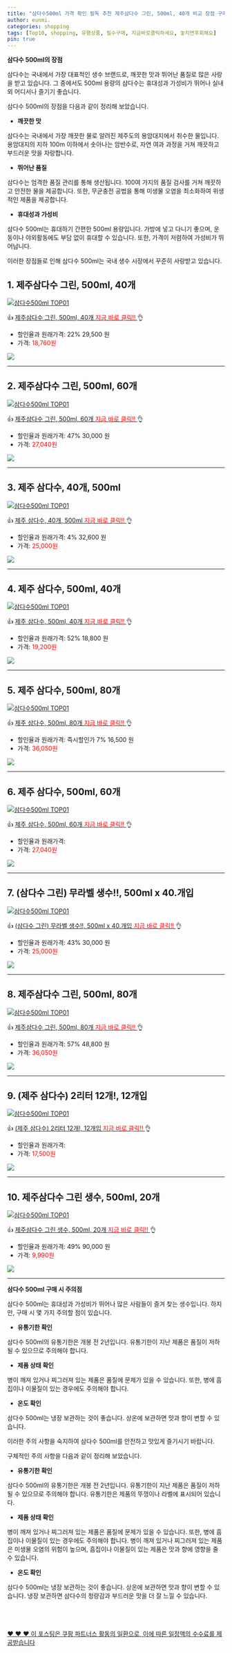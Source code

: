 ```yaml
---
title: "삼다수500ml 가격 확인 필독 추천 제주삼다수 그린, 500ml, 40개 비교 장점 구매가이드"
author: eunmi.
categories: shopping
tags: [Top10, shopping, 유행상품, 필수구매, 지금바로클릭하세요, 놓치면후회해요]
pin: true
---
```

**삼다수 500ml의 장점**

삼다수는 국내에서 가장 대표적인 생수 브랜드로, 깨끗한 맛과 뛰어난 품질로 많은 사랑을 받고 있습니다. 그 중에서도 500ml 용량의 삼다수는 휴대성과 가성비가 뛰어나 실내외 어디서나 즐기기 좋습니다.

삼다수 500ml의 장점을 다음과 같이 정리해 보았습니다.

* **깨끗한 맛**

삼다수는 국내에서 가장 깨끗한 물로 알려진 제주도의 용암대지에서 취수한 물입니다. 용암대지의 지하 100m 이하에서 솟아나는 암반수로, 자연 여과 과정을 거쳐 깨끗하고 부드러운 맛을 자랑합니다.

* **뛰어난 품질**

삼다수는 엄격한 품질 관리를 통해 생산됩니다. 100여 가지의 품질 검사를 거쳐 깨끗하고 안전한 물을 제공합니다. 또한, 무균충전 공법을 통해 미생물 오염을 최소화하여 위생적인 제품을 제공합니다.

* **휴대성과 가성비**

삼다수 500ml는 휴대하기 간편한 500ml 용량입니다. 가방에 넣고 다니기 좋으며, 운동이나 야외활동에도 부담 없이 휴대할 수 있습니다. 또한, 가격이 저렴하여 가성비가 뛰어납니다.

이러한 장점들로 인해 삼다수 500ml는 국내 생수 시장에서 꾸준히 사랑받고 있습니다.

   

## 1. 제주삼다수 그린, 500ml, 40개

[![삼다수500ml TOP01](https://thumbnail6.coupangcdn.com/thumbnails/remote/230x230ex/image/retail/images/1157528240547749-9f0ec871-503d-42ff-9345-61f1e8bc0050.jpg)](https://link.coupang.com/re/AFFSDP?lptag=AF3617701&subid=GithubCoopas&pageKey=7666070794&traceid=V0-153&itemId=14842822781&vendorItemId=86469902027)


👍 [제주삼다수 그린, 500ml, 40개 <font color=red> 지금 바로 클릭!! </font> ](https://link.coupang.com/re/AFFSDP?lptag=AF3617701&subid=GithubCoopas&pageKey=7666070794&traceid=V0-153&itemId=14842822781&vendorItemId=86469902027) 👌 


- 할인율과 원래가격: 22%  29,500   원
- 가격: <span style='color:red'>18,760원</span>

[![](/discount_price.png)](https://link.coupang.com/re/AFFSDP?lptag=AF3617701&subid=GithubCoopas&pageKey=7666070794&traceid=V0-153&itemId=14842822781&vendorItemId=86469902027)

---


   

## 2. 제주삼다수 그린, 500ml, 60개

[![삼다수500ml TOP01](https://thumbnail9.coupangcdn.com/thumbnails/remote/230x230ex/image/vendor_inventory/6440/8ed56e8b17b99c36df024a08eab275569c61f1bee011123f968147756712.png)](https://link.coupang.com/re/AFFSDP?lptag=AF3617701&subid=GithubCoopas&pageKey=7666070794&traceid=V0-153&itemId=20137528264&vendorItemId=86469902958)


👍 [제주삼다수 그린, 500ml, 60개 <font color=red> 지금 바로 클릭!! </font> ](https://link.coupang.com/re/AFFSDP?lptag=AF3617701&subid=GithubCoopas&pageKey=7666070794&traceid=V0-153&itemId=20137528264&vendorItemId=86469902958) 👌 


- 할인율과 원래가격: 47%  30,000   원
- 가격: <span style='color:red'>27,040원</span>

[![](/discount_price.png)](https://link.coupang.com/re/AFFSDP?lptag=AF3617701&subid=GithubCoopas&pageKey=7666070794&traceid=V0-153&itemId=20137528264&vendorItemId=86469902958)

---


   

## 3. 제주 삼다수, 40개, 500ml

[![삼다수500ml TOP01](https://thumbnail9.coupangcdn.com/thumbnails/remote/230x230ex/image/vendor_inventory/adf3/41ad5f0ad3fa3cacc34e20b79d60bdc7af0abd2c9de6285591520a59d278.jpg)](https://link.coupang.com/re/AFFSDP?lptag=AF3617701&subid=GithubCoopas&pageKey=7713091107&traceid=V0-153&itemId=20680742135&vendorItemId=73763116322)


👍 [제주 삼다수, 40개, 500ml <font color=red> 지금 바로 클릭!! </font> ](https://link.coupang.com/re/AFFSDP?lptag=AF3617701&subid=GithubCoopas&pageKey=7713091107&traceid=V0-153&itemId=20680742135&vendorItemId=73763116322) 👌 


- 할인율과 원래가격: 4%  32,600   원
- 가격: <span style='color:red'>25,000원</span>

[![](/discount_price.png)](https://link.coupang.com/re/AFFSDP?lptag=AF3617701&subid=GithubCoopas&pageKey=7713091107&traceid=V0-153&itemId=20680742135&vendorItemId=73763116322)

---


   

## 4. 제주 삼다수, 500ml, 40개

[![삼다수500ml TOP01](https://thumbnail9.coupangcdn.com/thumbnails/remote/230x230ex/image/retail/images/f52f8c8a-327e-4913-bcc8-fb7ada6011927648184831387455170.png)](https://link.coupang.com/re/AFFSDP?lptag=AF3617701&subid=GithubCoopas&pageKey=5585425593&traceid=V0-153&itemId=19982637571&vendorItemId=86469813544)


👍 [제주 삼다수, 500ml, 40개 <font color=red> 지금 바로 클릭!! </font> ](https://link.coupang.com/re/AFFSDP?lptag=AF3617701&subid=GithubCoopas&pageKey=5585425593&traceid=V0-153&itemId=19982637571&vendorItemId=86469813544) 👌 


- 할인율과 원래가격: 52%  18,800   원
- 가격: <span style='color:red'>19,200원</span>

[![](/discount_price.png)](https://link.coupang.com/re/AFFSDP?lptag=AF3617701&subid=GithubCoopas&pageKey=5585425593&traceid=V0-153&itemId=19982637571&vendorItemId=86469813544)

---


   

## 5. 제주 삼다수, 500ml, 80개

[![삼다수500ml TOP01](https://thumbnail10.coupangcdn.com/thumbnails/remote/230x230ex/image/retail/images/38b5405a-155a-4c99-a1d4-15c9e2818e1c6823446177396237417.png)](https://link.coupang.com/re/AFFSDP?lptag=AF3617701&subid=GithubCoopas&pageKey=5585425593&traceid=V0-153&itemId=20398537052&vendorItemId=86469814060)


👍 [제주 삼다수, 500ml, 80개 <font color=red> 지금 바로 클릭!! </font> ](https://link.coupang.com/re/AFFSDP?lptag=AF3617701&subid=GithubCoopas&pageKey=5585425593&traceid=V0-153&itemId=20398537052&vendorItemId=86469814060) 👌 


- 할인율과 원래가격: 즉시할인가 7%  16,500   원
- 가격: <span style='color:red'>36,050원</span>

[![](/discount_price.png)](https://link.coupang.com/re/AFFSDP?lptag=AF3617701&subid=GithubCoopas&pageKey=5585425593&traceid=V0-153&itemId=20398537052&vendorItemId=86469814060)

---


   

## 6. 제주 삼다수, 500ml, 60개

[![삼다수500ml TOP01](https://thumbnail10.coupangcdn.com/thumbnails/remote/230x230ex/image/retail/images/27f85d2f-d4a2-40c1-9f97-eea2ff2f51623680663821809129105.png)](https://link.coupang.com/re/AFFSDP?lptag=AF3617701&subid=GithubCoopas&pageKey=5585425593&traceid=V0-153&itemId=17965148596&vendorItemId=86469813989)


👍 [제주 삼다수, 500ml, 60개 <font color=red> 지금 바로 클릭!! </font> ](https://link.coupang.com/re/AFFSDP?lptag=AF3617701&subid=GithubCoopas&pageKey=5585425593&traceid=V0-153&itemId=17965148596&vendorItemId=86469813989) 👌 


- 할인율과 원래가격: 
- 가격: <span style='color:red'>27,040원</span>

[![](/discount_price.png)](https://link.coupang.com/re/AFFSDP?lptag=AF3617701&subid=GithubCoopas&pageKey=5585425593&traceid=V0-153&itemId=17965148596&vendorItemId=86469813989)

---


   

## 7. (삼다수 그린) 무라벨 생수!!, 500ml x 40.개입

[![삼다수500ml TOP01](https://thumbnail7.coupangcdn.com/thumbnails/remote/230x230ex/image/vendor_inventory/a404/4409c172acafd3249e4d990df17074a9731a7670ed1138b89b1fc65956e8.jpg)](https://link.coupang.com/re/AFFSDP?lptag=AF3617701&subid=GithubCoopas&pageKey=7713084369&traceid=V0-153&itemId=20680704521&vendorItemId=74183721794)


👍 [(삼다수 그린) 무라벨 생수!!, 500ml x 40.개입 <font color=red> 지금 바로 클릭!! </font> ](https://link.coupang.com/re/AFFSDP?lptag=AF3617701&subid=GithubCoopas&pageKey=7713084369&traceid=V0-153&itemId=20680704521&vendorItemId=74183721794) 👌 


- 할인율과 원래가격: 43%  30,000   원
- 가격: <span style='color:red'>25,000원</span>

[![](/discount_price.png)](https://link.coupang.com/re/AFFSDP?lptag=AF3617701&subid=GithubCoopas&pageKey=7713084369&traceid=V0-153&itemId=20680704521&vendorItemId=74183721794)

---


   

## 8. 제주삼다수 그린, 500ml, 80개

[![삼다수500ml TOP01](https://thumbnail9.coupangcdn.com/thumbnails/remote/230x230ex/image/retail/images/7220345640898274-91c8a9f4-6e1e-4f1c-8fd1-0f3a6abf8561.jpg)](https://link.coupang.com/re/AFFSDP?lptag=AF3617701&subid=GithubCoopas&pageKey=7666070794&traceid=V0-153&itemId=20288973633&vendorItemId=86469903535)


👍 [제주삼다수 그린, 500ml, 80개 <font color=red> 지금 바로 클릭!! </font> ](https://link.coupang.com/re/AFFSDP?lptag=AF3617701&subid=GithubCoopas&pageKey=7666070794&traceid=V0-153&itemId=20288973633&vendorItemId=86469903535) 👌 


- 할인율과 원래가격: 57%  48,800   원
- 가격: <span style='color:red'>36,050원</span>

[![](/discount_price.png)](https://link.coupang.com/re/AFFSDP?lptag=AF3617701&subid=GithubCoopas&pageKey=7666070794&traceid=V0-153&itemId=20288973633&vendorItemId=86469903535)

---


   

## 9. (제주 삼다수) 2리터 12개!, 12개입

[![삼다수500ml TOP01](https://thumbnail9.coupangcdn.com/thumbnails/remote/230x230ex/image/vendor_inventory/d0e5/2c9e814aa63970fb265e95540ac73580e46511011c168d34e35334a091e4.jpg)](https://link.coupang.com/re/AFFSDP?lptag=AF3617701&subid=GithubCoopas&pageKey=7713085042&traceid=V0-153&itemId=20680708205&vendorItemId=76920665905)


👍 [(제주 삼다수) 2리터 12개!, 12개입 <font color=red> 지금 바로 클릭!! </font> ](https://link.coupang.com/re/AFFSDP?lptag=AF3617701&subid=GithubCoopas&pageKey=7713085042&traceid=V0-153&itemId=20680708205&vendorItemId=76920665905) 👌 


- 할인율과 원래가격: 
- 가격: <span style='color:red'>17,500원</span>

[![](/discount_price.png)](https://link.coupang.com/re/AFFSDP?lptag=AF3617701&subid=GithubCoopas&pageKey=7713085042&traceid=V0-153&itemId=20680708205&vendorItemId=76920665905)

---


   

## 10. 제주삼다수 그린 생수, 500ml, 20개

[![삼다수500ml TOP01](https://thumbnail10.coupangcdn.com/thumbnails/remote/230x230ex/image/vendor_inventory/bdf3/f636651c1ccb211231ec469efcad9187b7cbeea2d11bb3c08594bcca590c.jpg)](https://link.coupang.com/re/AFFSDP?lptag=AF3617701&subid=GithubCoopas&pageKey=7666070794&traceid=V0-153&itemId=18617279616&vendorItemId=85905225588)


👍 [제주삼다수 그린 생수, 500ml, 20개 <font color=red> 지금 바로 클릭!! </font> ](https://link.coupang.com/re/AFFSDP?lptag=AF3617701&subid=GithubCoopas&pageKey=7666070794&traceid=V0-153&itemId=18617279616&vendorItemId=85905225588) 👌 


- 할인율과 원래가격: 49%  90,000   원
- 가격: <span style='color:red'>9,990원</span>

[![](/discount_price.png)](https://link.coupang.com/re/AFFSDP?lptag=AF3617701&subid=GithubCoopas&pageKey=7666070794&traceid=V0-153&itemId=18617279616&vendorItemId=85905225588)

---
**삼다수 500ml 구매 시 주의점**

삼다수 500ml는 휴대성과 가성비가 뛰어나 많은 사람들이 즐겨 찾는 생수입니다. 하지만, 구매 시 몇 가지 주의할 점이 있습니다.

* **유통기한 확인**

삼다수 500ml의 유통기한은 개봉 전 2년입니다. 유통기한이 지난 제품은 품질이 저하될 수 있으므로 주의해야 합니다.

* **제품 상태 확인**

병이 깨져 있거나 찌그러져 있는 제품은 품질에 문제가 있을 수 있습니다. 또한, 병에 흠집이나 이물질이 있는 경우에도 주의해야 합니다.

* **온도 확인**

삼다수 500ml는 냉장 보관하는 것이 좋습니다. 상온에 보관하면 맛과 향이 변할 수 있습니다.

이러한 주의 사항을 숙지하여 삼다수 500ml를 안전하고 맛있게 즐기시기 바랍니다.

구체적인 주의 사항을 다음과 같이 정리해 보았습니다.

* **유통기한 확인**

삼다수 500ml의 유통기한은 개봉 전 2년입니다. 유통기한이 지난 제품은 품질이 저하될 수 있으므로 주의해야 합니다. 유통기한은 제품의 뚜껑이나 라벨에 표시되어 있습니다.

* **제품 상태 확인**

병이 깨져 있거나 찌그러져 있는 제품은 품질에 문제가 있을 수 있습니다. 또한, 병에 흠집이나 이물질이 있는 경우에도 주의해야 합니다. 병이 깨져 있거나 찌그러져 있는 제품은 미생물 오염의 위험이 높으며, 흠집이나 이물질이 있는 제품은 맛과 향에 영향을 줄 수 있습니다.

* **온도 확인**

삼다수 500ml는 냉장 보관하는 것이 좋습니다. 상온에 보관하면 맛과 향이 변할 수 있습니다. 냉장 보관하면 삼다수의 청량감과 부드러운 맛을 더 잘 느낄 수 있습니다.<br><br><br><br><br> [ ❤ ❤ ❤ 이 포스팅은 쿠팡 파트너스 활동의 일환으로, 이에 따른 일정액의 수수료를 제공받습니다](https://link.coupang.com/a/bcEFyh)